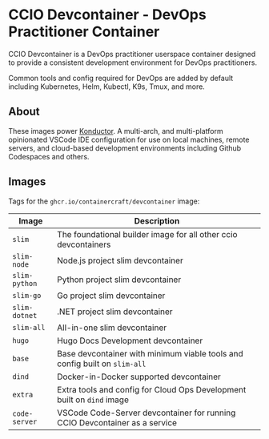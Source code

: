 # CCIO Devcontainer - DevOps Practitioner Container

CCIO Devcontainer is a DevOps practitioner userspace container designed to provide a consistent development environment for DevOps practitioners.

Common tools and config required for DevOps are added by default including Kubernetes, Helm, Kubectl, K9s, Tmux, and more.

## About

These images power [Konductor](https://github.com/containercraft/konductor). A multi-arch, and multi-platform opinionated VSCode IDE configuration for use on local machines, remote servers, and cloud-based development environments including Github Codespaces and others.

## Images

Tags for the `ghcr.io/containercraft/devcontainer` image:

| Image | Description |
| --- | --- |
| ```slim``` | The foundational builder image for all other ccio devcontainers |
| ```slim-node``` | Node.js project slim devcontainer |
| ```slim-python``` | Python project slim devcontainer |
| ```slim-go``` | Go project slim devcontainer |
| ```slim-dotnet``` | .NET project slim devcontainer |
| ```slim-all``` | All-in-one slim devcontainer |
| ```hugo``` | Hugo Docs Development devcontainer |
| ```base``` | Base devcontainer with minimum viable tools and config built on `slim-all` |
| ```dind``` | Docker-in-Docker supported devcontainer |
| ```extra``` | Extra tools and config for Cloud Ops Development built on `dind` image |
| ```code-server``` | VSCode Code-Server devcontainer for running CCIO Devcontainer as a service |
